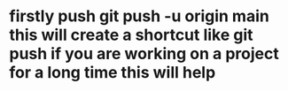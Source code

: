 # firstly push git push -u origin main this will create a shortcut like git push if you are working on a project for a long time this will help